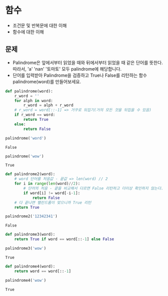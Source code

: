 
# 함수
* 조건문 및 반복문에 대한 이해
* 함수에 대한 이해

## 문제
* Palindrome은 앞에서부터 읽었을 때와 뒤에서부터 읽었을 때 같은 단어를 뜻한다. 따라서, 'a' 'nan' '토마토' 모두 palindrome에 해당합니다.
* 단어를 입력받아 Palindrome을 검증하고 True나 False를 리턴하는 함수 palindrome(word)를 만들어보세요.


```python
def palindrome(word):
    r_word = ''
    for alph in word:
        r_word = alph + r_word
    # r_word = word[::-1] => 거꾸로 뒤집기(거의 모든 것을 뒤집을 수 있음)
    if r_word == word:
        return True
    else:
        return False
```


```python
palindrome('word')
```




    False




```python
palindrome('wow')
```




    True




```python
def palindrome2(word):
    # word 단어를 처음값 - 끝값 => len(word) // 2
    for i in range(len(word)//2):
        # 단어의 처음 - 끝을 비교해서 다르면 False 리턴하고 더이상 확인하지 않는다.
        if word[i] != word[-i-1]:
            return False
    # 다 끝나면 팰린드롬이 맞으니까 True 리턴
    return True
```


```python
palindrome2('12342341')
```




    False




```python
def palindrome3(word):
    return True if word == word[::-1] else False
```


```python
palindrome3('wow')
```




    True




```python
def palindrome4(word):
    return word == word[::-1]
```


```python
palindrome4('wow')
```




    True


